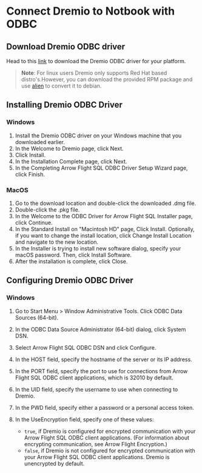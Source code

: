 # Connect Dremio to Notbook with ODBC

## Download Dremio ODBC driver

Head to this [link](https://www.dremio.com/drivers/odbc/) to download the Dremio ODBC driver for your platform.

>**Note**: For linux users Dremio only supports Red Hat based distro's.However, you can download the provided RPM package and use [alien](https://wiki.debian.org/Alien) to convert it to debian. 

## Installing Dremio ODBC Driver 
### Windows
1. Install the Dremio ODBC driver on your Windows machine that you downloaded earlier.
2. In the Welcome to Dremio page, click Next.
3. Click Install.
4. In the Installation Complete page, click Next.
5. In the Completing Arrow Flight SQL ODBC Driver Setup Wizard page, click Finish.

### MacOS
1. Go to the download location and double-click the downloaded .dmg file.
2. Double-click the .pkg file.
3. In the Welcome to the ODBC Driver for Arrow Flight SQL Installer page, click Continue.
4. In the Standard Install on "Macintosh HD" page, Click Install. Optionally, if you want to change the install location, click Change Install Location and navigate to the new location.
5. In the Installer is trying to install new software dialog, specify your macOS password. Then, click Install Software.
6. After the installation is complete, click Close.

## Configuring Dremio ODBC Driver

### Windows
1. Go to Start Menu > Window Administrative Tools. Click ODBC Data Sources (64-bit).
2. In the ODBC Data Source Administrator (64-bit) dialog, click System DSN.
3. Select Arrow Flight SQL ODBC DSN and click Configure.
4. In the HOST field, specify the hostname of the server or its IP address.
5. In the PORT field, specify the port to use for connections from Arrow Flight SQL ODBC client applications, which is 32010 by default.
6. In the UID field, specify the username to use when connecting to Dremio.
7. In the PWD field, specify either a password or a personal access token.
8. In the UseEncryption field, specify one of these values:
    
    - `true`, if Dremio is configured for encrypted communication with your Arrow Flight SQL ODBC client applications. (For information about encrypting communication, see Arrow Flight Encryption.)
    - `false`, if Dremio is not configured for encrypted communication with your Arrow Flight SQL ODBC client applications. Dremio is unencrypted by default.